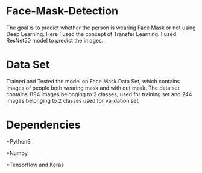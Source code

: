 # Face-Mask-Detection

  The goal is to predict whether the person is wearing Face Mask or not using Deep Learning. Here I used the concept of Transfer Learning. I used ResNet50 model to predict the images.

# Data Set

  Trained and Tested the model on Face Mask Data Set, which contains images of people both wearing mask and with out mask. The data set contains 1194 images belonging to 2 classes, used for training set and 244 images belonging to 2 classes used for validation set. 
  
 # Dependencies
 
  *Python3
  
  *Numpy
  
  *Tensorflow and Keras
 
 



